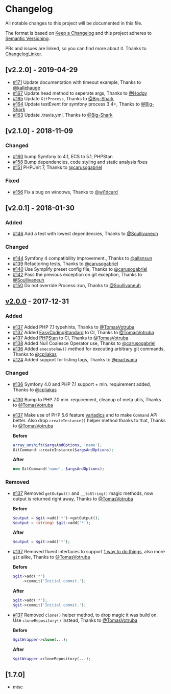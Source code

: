 # Changelog

All notable changes to this project will be documented in this file.

The format is based on [Keep a Changelog](http://keepachangelog.com/en/1.0.0/)
and this project adheres to [Semantic Versioning](http://semver.org/spec/v2.0.0.html).

PRs and issues are linked, so you can find more about it. Thanks to [ChangelogLinker](https://github.com/Symplify/ChangelogLinker).

<!-- changelog-linker -->

## [v2.2.0] - 2019-04-29

- [#171] Update documentation with timeout example, Thanks to [@kallehauge]
- [#167] Update head method to seperate args, Thanks to [@Hodgy]
- [#165] Update `GitProcess`, Thanks to [@Big-Shark]
- [#164] Update testEvent for symfony process 3.4+, Thanks to [@Big-Shark]
- [#163] Update .travis.yml, Thanks to [@Big-Shark]

## [v2.1.0] - 2018-11-09

### Changed

- [#160] bump Symfony to 4.1, ECS to 5.1, PHPStan
- [#158] Bump dependencies, code styling and static analysis fixes
- [#151] PHPUnit 7, Thanks to [@carusogabriel]

### Fixed

- [#156] Fix a bug on windows, Thanks to [@wi1dcard]

## [v2.0.1] - 2018-01-30

### Added

- [#146] Add a test with lowest dependencies, Thanks to [@Soullivaneuh]

### Changed

- [#144] Symfony 4 compatibility improvement., Thanks to [@allansun]
- [#139] Refactoring tests, Thanks to [@carusogabriel]
- [#140] Use Symplify preset config file, Thanks to [@carusogabriel]
- [#142] Pass the previous exception on git exception, Thanks to [@Soullivaneuh]
- [#150] Do not override Process::run, Thanks to [@Soullivaneuh]

## [v2.0.0] - 2017-12-31

### Added

- [#137] Added PHP 7.1 typehints, Thanks to [@TomasVotruba]
- [#137] Added [EasyCodingStandard](https://github.com/Symplify/EasyCodingStandard) to CI, Thanks to [@TomasVotruba]
- [#137] Added [PHPStan](https://github.com/phpstan/phpstan) to CI, Thanks to [@TomasVotruba]
- [#138] Added Null Coalesce Operator use, Thanks to [@carusogabriel]
- [#136] Added `executeRaw()` method for executing arbitrary git commands, Thanks to [@cpliakas]
- [#124] Added support for listing tags, Thanks to [@martwana]

### Changed

- [#136] Symfony 4.0 and PHP 7.1 support + min. requirement added, Thanks to [@cpliakas]
- [#130] Bump to PHP 7.0 min. requirement, cleanup of meta utils, Thanks to [@TomasVotruba]
- [#137] Make use of PHP 5.6 feature [variadics](http://php.net/manual/en/functions.arguments.php#functions.variable-arg-list) and to make `Command` API better. Also drop `createInstance()` helper method thanks to that, Thanks to [@TomasVotruba]

    **Before**
    
    ```php
    array_unshift($argsAndOptions, 'name');
    GitCommand::createInstance($argsAndOptions);
    ```
    
    **After**
    
    ```php
    new GitCommand('name', $argsAndOptions);
    ```
 
### Removed

- [#137] Removed `getOutput()` and `__toString()` magic methods, now output is returned right away, Thanks to [@TomasVotruba]
  
    **Before**

    ```php
    $output = $git->add('*')->getOutput();
    $output = (string) $git->add('*');
    ```
        
    **After**
    
    ```php
    $output = $git->add('*');
    ```

- [#137] Removed fluent interfaces to support [1 way to do things](https://ocramius.github.io/blog/fluent-interfaces-are-evil/), also more `git` alike, Thanks to [@TomasVotruba]

    **Before**
    
    ```php
    $git->add('*')
        ->commit('Initial commit.');
    ```
    
    **After**
    
    ```php
    $git->add('*');
    $git->commit('Initial commit.');
    ```
    
- [#137] Removed `clone()` helper method, to drop magic it was build on. Use `cloneRepository()` instead, Thanks to [@TomasVotruba]
                 
    **Before**
    
    ```php
    $gitWrapper->clone(...);
    ```
    
    **After**
    
    ```php
    $gitWrapper->cloneRepository(...);
    ```

## [1.7.0]

- misc


[v2.0.0]: https://github.com/cpliakas/git-wrapper/compare/1.7.0...v2.0.0
[#138]: https://github.com/cpliakas/git-wrapper/pull/138
[#137]: https://github.com/cpliakas/git-wrapper/pull/137
[#136]: https://github.com/cpliakas/git-wrapper/pull/136
[#130]: https://github.com/cpliakas/git-wrapper/pull/130
[#124]: https://github.com/cpliakas/git-wrapper/pull/124
[@martwana]: https://github.com/martwana
[@cpliakas]: https://github.com/cpliakas
[@carusogabriel]: https://github.com/carusogabriel
[@TomasVotruba]: https://github.com/TomasVotruba

[#156]: https://github.com/cpliakas/git-wrapper/pull/156
[#155]: https://github.com/cpliakas/git-wrapper/pull/155
[#151]: https://github.com/cpliakas/git-wrapper/pull/151
[#150]: https://github.com/cpliakas/git-wrapper/pull/150
[#146]: https://github.com/cpliakas/git-wrapper/pull/146
[#144]: https://github.com/cpliakas/git-wrapper/pull/144
[#142]: https://github.com/cpliakas/git-wrapper/pull/142
[#140]: https://github.com/cpliakas/git-wrapper/pull/140
[#139]: https://github.com/cpliakas/git-wrapper/pull/139
[@wi1dcard]: https://github.com/wi1dcard
[@allansun]: https://github.com/allansun
[@Soullivaneuh]: https://github.com/Soullivaneuh
[#160]: https://github.com/cpliakas/git-wrapper/pull/160
[#158]: https://github.com/cpliakas/git-wrapper/pull/158
[#171]: https://github.com/cpliakas/git-wrapper/pull/171
[#167]: https://github.com/cpliakas/git-wrapper/pull/167
[#165]: https://github.com/cpliakas/git-wrapper/pull/165
[#164]: https://github.com/cpliakas/git-wrapper/pull/164
[#163]: https://github.com/cpliakas/git-wrapper/pull/163
[@kallehauge]: https://github.com/kallehauge
[@Hodgy]: https://github.com/Hodgy
[@Big-Shark]: https://github.com/Big-Shark